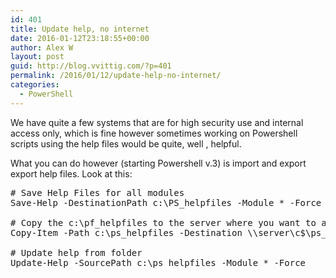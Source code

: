 ```yaml
---
id: 401
title: Update help, no internet
date: 2016-01-12T23:18:55+00:00
author: Alex W
layout: post
guid: http://blog.vvittig.com/?p=401
permalink: /2016/01/12/update-help-no-internet/
categories:
  - PowerShell
---
```

We have quite a few systems that are for high security use and internal access only, which is fine however sometimes working on Powershell scripts using the help files would be quite, well , helpful.

What you can do however (starting Powershell v.3) is import and export export help files. Look at this:

<pre class="lang:ps decode:true "># Save Help Files for all modules
Save-Help -DestinationPath c:\PS_helpfiles -Module * -Force

# Copy the c:\pf_helpfiles to the server where you want to add them
Copy-Item -Path c:\ps_helpfiles -Destination \\server\c$\ps_helpfiles

# Update help from folder
Update-Help -SourcePath c:\ps_helpfiles -Module * -Force</pre>

&nbsp;